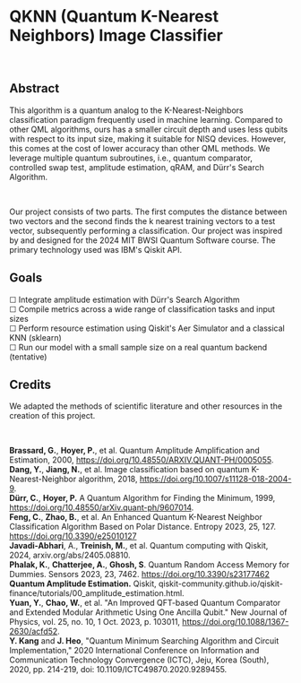 # QKNN (Quantum K-Nearest Neighbors) Image Classifier
<br>

## Abstract
This algorithm is a quantum analog to the K-Nearest-Neighbors classification paradigm frequently used in machine learning. Compared to other QML algorithms, ours has a smaller circuit depth and uses less qubits with respect to its input size, making it suitable for NISQ devices. However, this comes at the cost of lower accuracy than other QML methods. We leverage multiple quantum subroutines, i.e., quantum comparator, controlled swap test, amplitude estimation, qRAM, and Dürr's Search Algorithm. 

<br>

Our project consists of two parts. The first computes the distance between two vectors and the second finds the k nearest training vectors to a test vector, subsequently performing a classification. Our project was inspired by and designed for the 2024 MIT BWSI Quantum Software course. The primary technology used was IBM's Qiskit API.

## Goals
☐ Integrate amplitude estimation with Dürr's Search Algorithm
<br>
☐ Compile metrics across a wide range of classification tasks and input sizes
<br>
☐ Perform resource estimation using Qiskit's Aer Simulator and a classical KNN (sklearn)
<br>
☐ Run our model with a small sample size on a real quantum backend (tentative)

## Credits
We adapted the methods of scientific literature and other resources in the creation of this project.

<br>

<b>Brassard, G.</b>, <b>Hoyer, P.</b>, et al. Quantum Amplitude Amplification and Estimation, 2000, https://doi.org/10.48550/ARXIV.QUANT-PH/0005055.
<br>
<b>Dang, Y.</b>, <b>Jiang, N.</b>, et al. Image classification based on quantum K-Nearest-Neighbor algorithm, 2018, https://doi.org/10.1007/s11128-018-2004-9.
<br>
<b>Dürr, C.</b>, <b>Hoyer, P.</b> A Quantum Algorithm for Finding the Minimum, 1999, https://doi.org/10.48550/arXiv.quant-ph/9607014.
<br>
<b>Feng, C.</b>, <b>Zhao, B.</b>, et al. An Enhanced Quantum K-Nearest Neighbor Classification Algorithm Based on Polar Distance. Entropy 2023, 25, 127.
     https://doi.org/10.3390/e25010127
<br>
<b>Javadi-Abhari</b>, A., <b>Treinish, M.</b>, et al. Quantum computing with Qiskit, 2024, arxiv.org/abs/2405.08810.
<br>
<b>Phalak, K.</b>, <b>Chatterjee, A.</b>, <b>Ghosh, S</b>. Quantum Random Access Memory for Dummies. Sensors 2023, 23, 7462. https://doi.org/10.3390/s23177462
<br>
<b>Quantum Amplitude Estimation.</b> Qiskit, qiskit-community.github.io/qiskit-finance/tutorials/00_amplitude_estimation.html.
<br>
<b>Yuan, Y.</b>, <b>Chao, W.</b>, et al. "An Improved QFT-based Quantum Comparator and Extended Modular Arithmetic Using One Ancilla Qubit." New Journal of 
     Physics, vol. 25, no. 10, 1 Oct. 2023, p. 103011, https://doi.org/10.1088/1367-2630/acfd52.
<br>
<b>Y. Kang</b> and <b>J. Heo</b>, "Quantum Minimum Searching Algorithm and Circuit Implementation," 2020 International Conference on Information and Communication Technology Convergence (ICTC), Jeju, Korea (South), 2020, pp. 214-219, doi: 10.1109/ICTC49870.2020.9289455.


